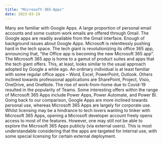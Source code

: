 ```yaml
---
title: "Microsoft-365-Apps"
date: 2023-03-19
---
```

Many are familiar with Google Apps. A large proportion of personal email accounts and some custom work emails are offered through Gmail. The Google apps are readily available from the Gmail interface.
Enough of background issues about Google Apps. Microsoft is relentlessly pushing hard in the tech space. The tech giant is revolutionizing its office 365 app, announcing that, “the Office app is becoming the new Microsoft 365 app”. The Microsoft 365 app is home to a gamut of product suites and apps that the tech giant offers. This, at least, looks similar to the usual approach adopted by Google a while ago. 
An ordinary individual is at least familiar with some regular office apps – Word, Excel, PowerPoint, Outlook. Others inclined towards professional applications are SharePoint, Project, Visio, OneDrive, and OneNote. The rise of work-from-home due to Covid-19 resulted in the popularity of Teams. Some interesting offers within the range of Microsoft 365 Apps include Power Apps, Power Automate, and Power BI.
Going back to our comparison, Google Apps are more inclined towards personal use, whereas Microsoft 365 Apps are largely for corporate use. Whilst licensing may be a hindrance to tech lovers wanting to tinker with Microsoft 365 Apps, opening a Microsoft developer account freely opens access to most of the features. However, one may still not be able to explore the Microsoft 365 Apps publicly (via external users). This is most understandable considering that the apps are targeted for internal use, with some special licensing for certain external deployment.
